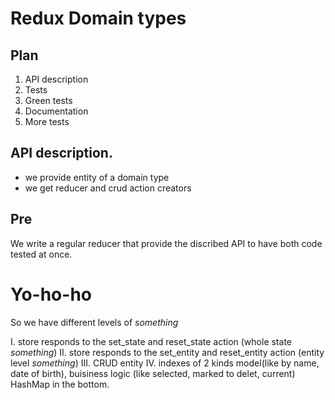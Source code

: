 # Redux Domain types

## Plan

1. API description
2. Tests
3. Green tests
4. Documentation
5. More tests

## API description.

- we provide entity of a domain type
- we get reducer and crud action creators

## Pre

We write a regular reducer that provide the discribed API to have both code tested at once.

# Yo-ho-ho

So we have different levels of *something*

I.  store responds to the set_state and reset_state action (whole state *something*)
II. store responds to the set_entity and reset_entity action (entity level *something*)
III. CRUD entity
IV. indexes of 2 kinds model(like by name, date of birth), buisiness logic (like selected, marked to delet, current) HashMap in the bottom.
